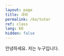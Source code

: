 ```yaml
---
layout: page
title: 과외
permalink: /ko/tutor
ref: class
lang: KO
hidden: false
---
```


안녕하세요. 
저는 누구입니다.

